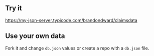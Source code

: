 ## Try it

https://my-json-server.typicode.com/brandondward/claimsdata

## Use your own data

Fork it and change `db.json` values or create a repo with a `db.json` file.
